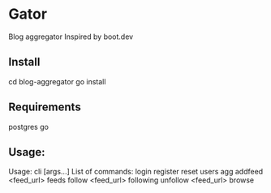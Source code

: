 # Gator
Blog aggregator
Inspired by boot.dev

## Install
cd blog-aggregator
go install

## Requirements
postgres
go

## Usage:
Usage: cli <command> [args...]
List of commands:
  login <username>
  register <username>
  reset
  users
  agg
  addfeed <name> <feed_url>
  feeds
  follow <feed_url>
  following
  unfollow <feed_url>
	browse
